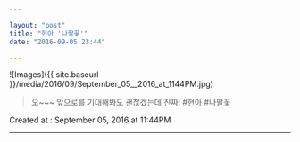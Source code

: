 ```yaml
---

layout: "post"  
title: "현아 '나팔꽃'"
date: "2016-09-05 23:44"

---
```


![Images]({{ site.baseurl }}/media/2016/09/September_05__2016_at_1144PM.jpg)

> 오~~~ 앞으로를 기대해봐도 괜찮겠는데 진짜! #현아 #나팔꽃

Created at : September 05, 2016 at 11:44PM

- - - - -
